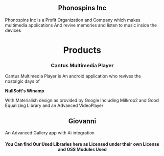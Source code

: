 <h2 align="center"><b>Phonospins Inc</b></h2>
<p>Phonospins Inc is a Profit Organization and Company which makes multimedia applications  And revive memories and listen to music inside the devices </p>

<h1 align="center"><b>Products</b></h1>
<h3 align="center"><b>Cantus Multimedia Player</b></h3>
<p> Cantus Multimedia Player is An android application who revives the nostalgic days of </p><b><a herf="https://winamp.com/">NullSoft's Winamp</a></b> <p>With Materialish design as provided by Google Including Milkrop2 and Good Equalizing Library and an Advanced VideoPlayer</p>
<h2 align="center"><b>Giovanni</b></h2>
<p>An Advanced Gallery app with Ai integration</p>

<h4 align="center"><b>You Can find Our Used Libraries here as Licensed under their own License and OSS Modules Used</b></h4>
